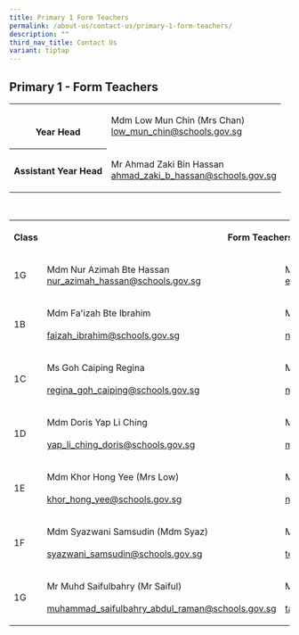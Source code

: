 ```yaml
---
title: Primary 1 Form Teachers
permalink: /about-us/contact-us/primary-1-form-teachers/
description: ""
third_nav_title: Contact Us
variant: tiptap
---
```

<h2><strong>Primary 1 - Form Teachers</strong></h2>
<table style="minWidth: 50px">
<colgroup>
<col>
<col>
</colgroup>
<tbody>
<tr>
<th rowspan="1" colspan="1">
<p>
<br>Year Head</p>
</th>
<td rowspan="1" colspan="1">
<p>Mdm Low Mun Chin (Mrs Chan)
<br><a href="mailto:low_mun_chin@schools.gov.sg" rel="noopener noreferrer nofollow" target="_blank">low_mun_chin@schools.gov.sg</a>
<br>
</p>
</td>
</tr>
<tr>
<th rowspan="1" colspan="1">
<p>Assistant Year Head</p>
</th>
<td rowspan="1" colspan="1">
<p>Mr Ahmad Zaki Bin Hassan
<br><a href="mailto:ahmad_zaki_b_hassan@schools.gov.sg" rel="noopener noreferrer nofollow" target="_blank">ahmad_zaki_b_hassan@schools.gov.sg</a>
</p>
</td>
</tr>
</tbody>
</table>
<p>
<br>
</p>
<table style="minWidth: 75px">
<colgroup>
<col>
<col>
<col>
</colgroup>
<tbody>
<tr>
<th rowspan="1" colspan="1">
<p>Class</p>
</th>
<th rowspan="1" colspan="2">
<p>Form Teachers
<br>
</p>
</th>
</tr>
<tr>
<td rowspan="1" colspan="1">
<p>1G</p>
</td>
<td rowspan="1" colspan="1">
<p>Mdm Nur Azimah Bte Hassan
<br><a href="mailto:nur_azimah_hassan@schools.gov.sg" rel="noopener noreferrer nofollow" target="_blank">nur_azimah_hassan@schools.gov.sg</a>
</p>
</td>
<td rowspan="1" colspan="1">
<p>Mr James
<br><a href="euk_shin_james_ling@schools.gov.sg" rel="noopener nofollow" target="_blank">euk_shin_james_ling@schools.gov.sg</a>
</p>
</td>
</tr>
<tr>
<td rowspan="1" colspan="1">
<p>1B</p>
</td>
<td rowspan="1" colspan="1">
<p>Mdm Fa'izah Bte Ibrahim
<br>
<br><a href="mailto:faizah_ibrahim@schools.gov.sg" rel="noopener noreferrer" target="_blank">faizah_ibrahim@schools.gov.sg</a>
</p>
</td>
<td rowspan="1" colspan="1">
<p>Mr Ng Kian Woon
<br>
<br><a href="mailto:ng_kian_woon@schools.gov.sg" rel="noopener noreferrer nofollow" target="_blank">ng_kian_woon@schools.gov.sg</a>
<br>
</p>
</td>
</tr>
<tr>
<td rowspan="1" colspan="1">
<p>1C</p>
</td>
<td rowspan="1" colspan="1">
<p>Ms Goh Caiping Regina
<br>
<br><a href="mailto:regina_goh_caiping@schools.gov.sg" rel="noopener noreferrer" target="_blank">regina_goh_caiping@schools.gov.sg</a>
</p>
</td>
<td rowspan="1" colspan="1">
<p>Mr Nur Muhammad Kamal
<br>
<br><a href="mailto:nur_muhammad_kamal_mat@schools.gov.sg" rel="noopener noreferrer" target="_blank">nur_muhammad_kamal_mat@schools.gov.sg</a>
</p>
</td>
</tr>
<tr>
<td rowspan="1" colspan="1">
<p>1D</p>
</td>
<td rowspan="1" colspan="1">
<p>Mdm Doris Yap Li Ching
<br>
<br><a href="mailto:yap_li_ching_doris@schools.gov.sg" rel="noopener noreferrer" target="_blank">yap_li_ching_doris@schools.gov.sg</a>
</p>
</td>
<td rowspan="1" colspan="1">
<p>Ms Musfirah Binte Mohamed
<br>
<br><a href="mailto:musfirah_mohamed@schools.gov.sg" rel="noopener noreferrer nofollow" target="_blank">musfirah_mohamed@schools.gov.sg</a>
</p>
</td>
</tr>
<tr>
<td rowspan="1" colspan="1">
<p>1E</p>
</td>
<td rowspan="1" colspan="1">
<p>Mdm Khor Hong Yee (Mrs Low)
<br>
<br><a href="mailto:khor_hong_yee@schools.gov.sg" rel="noopener noreferrer" target="_blank">khor_hong_yee@schools.gov.sg</a>
</p>
</td>
<td rowspan="1" colspan="1">
<p>Ms Nurdiana Binte Hasim
<br>
<br><a href="mailto:nurdiana_hasim@schools.gov.sg" rel="noopener noreferrer" target="_blank">nurdiana_hasim@schools.gov.sg</a>
</p>
</td>
</tr>
<tr>
<td rowspan="1" colspan="1">
<p>1F</p>
</td>
<td rowspan="1" colspan="1">
<p>Mdm Syazwani Samsudin (Mdm Syaz)
<br>
<br><a href="mailto:syazwani_samsudin@schools.gov.sg" rel="noopener noreferrer" target="_blank">syazwani_samsudin@schools.gov.sg</a>
</p>
</td>
<td rowspan="1" colspan="1">
<p>Mrs Stephanie Teng
<br>
<br><a href="mailto:teo_ai_hoon_stephanie@schools.gov.sg" rel="noopener noreferrer nofollow" target="_blank">teo_ai_hoon_stephanie@schools.gov.sg</a>
</p>
</td>
</tr>
<tr>
<td rowspan="1" colspan="1">
<p>1G</p>
</td>
<td rowspan="1" colspan="1">
<p>Mr Muhd Saifulbahry (Mr Saiful)
<br>
<br><a href="mailto:muhammad_saifulbahry_abdul_raman@schools.gov.sg" rel="noopener noreferrer" target="_blank">muhammad_saifulbahry_abdul_raman@schools.gov.sg</a>
</p>
</td>
<td rowspan="1" colspan="1">
<p>Ms Tan Shumin Cecilia
<br>
<br><a href="mailto:tan_shumin_cecilia@schools.gov.sg" rel="noopener noreferrer" target="_blank">tan_shumin_cecilia@schools.gov.sg</a>
</p>
</td>
</tr>
</tbody>
</table>
<p></p>